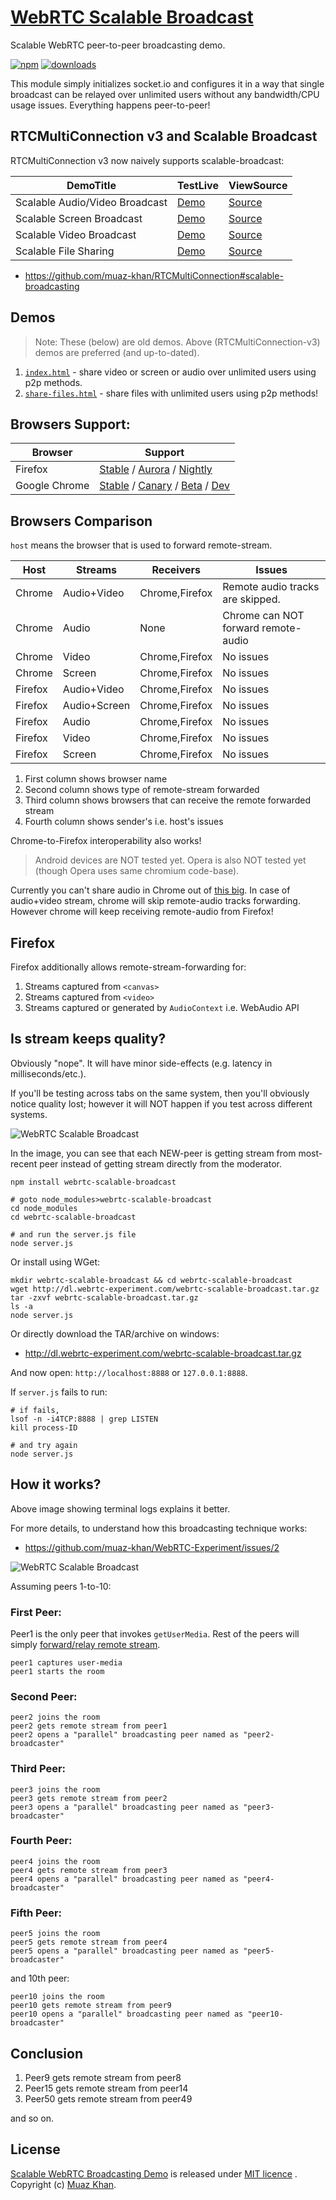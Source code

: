 # [WebRTC Scalable Broadcast](https://github.com/muaz-khan/WebRTC-Scalable-Broadcast)

Scalable WebRTC peer-to-peer broadcasting demo.

[![npm](https://img.shields.io/npm/v/webrtc-scalable-broadcast.svg)](https://npmjs.org/package/webrtc-scalable-broadcast) [![downloads](https://img.shields.io/npm/dm/webrtc-scalable-broadcast.svg)](https://npmjs.org/package/webrtc-scalable-broadcast)

This module simply initializes socket.io and configures it in a way that single broadcast can be relayed over unlimited users without any bandwidth/CPU usage issues. Everything happens peer-to-peer!

## RTCMultiConnection v3 and Scalable Broadcast

RTCMultiConnection v3 now naively supports scalable-broadcast:

| DemoTitle        | TestLive           | ViewSource |
| ------------- |-------------|-------------|
| Scalable Audio/Video Broadcast | [Demo](https://rtcmulticonnection.herokuapp.com/demos/Scalable-Broadcast.html) | [Source](https://github.com/muaz-khan/RTCMultiConnection/tree/master/demos/Scalable-Broadcast.html) |
| Scalable Screen Broadcast | [Demo](https://rtcmulticonnection.herokuapp.com/demos/Scalable-Screen-Broadcast.html) | [Source](https://github.com/muaz-khan/RTCMultiConnection/tree/master/demos/Scalable-Screen-Broadcast.html) |
| Scalable Video Broadcast | [Demo](https://rtcmulticonnection.herokuapp.com/demos/Video-Scalable-Broadcast.html) | [Source](https://github.com/muaz-khan/RTCMultiConnection/tree/master/demos/Video-Scalable-Broadcast.html) |
| Scalable File Sharing | [Demo](https://rtcmulticonnection.herokuapp.com/demos/Files-Scalable-Broadcast.html) | [Source](https://github.com/muaz-khan/RTCMultiConnection/tree/master/demos/Files-Scalable-Broadcast.html) |

* https://github.com/muaz-khan/RTCMultiConnection#scalable-broadcasting

## Demos

> Note: These (below) are old demos. Above (RTCMultiConnection-v3) demos are preferred (and up-to-dated).

1. [`index.html`](https://github.com/muaz-khan/WebRTC-Scalable-Broadcast/blob/master/index.html) - share video or screen or audio over unlimited users using p2p methods.
2. [`share-files.html`](https://github.com/muaz-khan/WebRTC-Scalable-Broadcast/blob/master/share-files.html) - share files with unlimited users using p2p methods!

## Browsers Support:

| Browser        | Support           |
| -------------  |-------------|
| Firefox        | [Stable](http://www.mozilla.org/en-US/firefox/new/) / [Aurora](http://www.mozilla.org/en-US/firefox/aurora/) / [Nightly](http://nightly.mozilla.org/) |
| Google Chrome  | [Stable](https://www.google.com/intl/en_uk/chrome/browser/) / [Canary](https://www.google.com/intl/en/chrome/browser/canary.html) / [Beta](https://www.google.com/intl/en/chrome/browser/beta.html) / [Dev](https://www.google.com/intl/en/chrome/browser/index.html?extra=devchannel#eula) |

## Browsers Comparison

`host` means the browser that is used to forward remote-stream.

| Host          | Streams        | Receivers           | Issues                                                                |
| ------------- |-------------   |-------------        |-------------                                                          |
| Chrome        | Audio+Video    |  Chrome,Firefox     |  Remote audio tracks are skipped.                                     |
| Chrome        | Audio          |  None               |  Chrome can NOT forward remote-audio                                  |
| Chrome        | Video          |  Chrome,Firefox     |  No issues                                                            |
| Chrome        | Screen         |  Chrome,Firefox     |  No issues                                                            |
| Firefox       | Audio+Video    |  Chrome,Firefox     |  No issues                                                            |
| Firefox       | Audio+Screen   |  Chrome,Firefox     |  No issues                                                            |
| Firefox       | Audio          |  Chrome,Firefox     |  No issues                                                            |
| Firefox       | Video          |  Chrome,Firefox     |  No issues                                                            |
| Firefox       | Screen         |  Chrome,Firefox     |  No issues                                                            |

1. First column shows browser name
2. Second column shows type of remote-stream forwarded
3. Third column shows browsers that can receive the remote forwarded stream
4. Fourth column shows sender's i.e. host's issues

Chrome-to-Firefox interoperability also works!

> Android devices are NOT tested yet. Opera is also NOT tested yet (though Opera uses same chromium code-base).

Currently you can't share audio in Chrome out of [this big](https://www.webrtc-experiment.com/demos/remote-stream-recording.html). In case of audio+video stream, chrome will skip remote-audio tracks forwarding. However chrome will keep receiving remote-audio from Firefox!

## Firefox

Firefox additionally allows remote-stream-forwarding for:

1. Streams captured from `<canvas>`
2. Streams captured from `<video>`
3. Streams captured or generated by `AudioContext` i.e. WebAudio API

## Is stream keeps quality?

Obviously "nope". It will have minor side-effects (e.g. latency in milliseconds/etc.).

If you'll be testing across tabs on the same system, then you'll obviously notice quality lost; however it will NOT happen if you test across different systems.

![WebRTC Scalable Broadcast](https://cdn.webrtc-experiment.com/images/WebRTC-Scalable-Broadcast.png)

In the image, you can see that each NEW-peer is getting stream from most-recent peer instead of getting stream directly from the moderator.

```
npm install webrtc-scalable-broadcast

# goto node_modules>webrtc-scalable-broadcast
cd node_modules
cd webrtc-scalable-broadcast

# and run the server.js file
node server.js
```

Or install using WGet:

```
mkdir webrtc-scalable-broadcast && cd webrtc-scalable-broadcast
wget http://dl.webrtc-experiment.com/webrtc-scalable-broadcast.tar.gz
tar -zxvf webrtc-scalable-broadcast.tar.gz
ls -a
node server.js
```

Or directly download the TAR/archive on windows:

* http://dl.webrtc-experiment.com/webrtc-scalable-broadcast.tar.gz

And now open: `http://localhost:8888` or `127.0.0.1:8888`.

If `server.js` fails to run:

```
# if fails,
lsof -n -i4TCP:8888 | grep LISTEN
kill process-ID

# and try again
node server.js
```

## How it works?

Above image showing terminal logs explains it better.

For more details, to understand how this broadcasting technique works:

* https://github.com/muaz-khan/WebRTC-Experiment/issues/2

![WebRTC Scalable Broadcast](https://sites.google.com/site/webrtcexperiments/WebRTC-attach-remote-stream.png)

Assuming peers 1-to-10:

### First Peer:

Peer1 is the only peer that invokes `getUserMedia`. Rest of the peers will simply [forward/relay remote stream](https://www.webrtc-experiment.com/RTCMultiConnection/remote-stream-forwarding.html).

```
peer1 captures user-media
peer1 starts the room
```

### Second Peer:

```
peer2 joins the room
peer2 gets remote stream from peer1
peer2 opens a "parallel" broadcasting peer named as "peer2-broadcaster"
```

### Third Peer:

```
peer3 joins the room
peer3 gets remote stream from peer2
peer3 opens a "parallel" broadcasting peer named as "peer3-broadcaster"
```

### Fourth Peer:

```
peer4 joins the room
peer4 gets remote stream from peer3
peer4 opens a "parallel" broadcasting peer named as "peer4-broadcaster"
```

### Fifth Peer:

```
peer5 joins the room
peer5 gets remote stream from peer4
peer5 opens a "parallel" broadcasting peer named as "peer5-broadcaster"
```

and 10th peer:

```
peer10 joins the room
peer10 gets remote stream from peer9
peer10 opens a "parallel" broadcasting peer named as "peer10-broadcaster"
```

## Conclusion

1. Peer9 gets remote stream from peer8
2. Peer15 gets remote stream from peer14
3. Peer50 gets remote stream from peer49

and so on.

## License

[Scalable WebRTC Broadcasting Demo](https://github.com/muaz-khan/WebRTC-Scalable-Broadcast) is released under [MIT licence](https://www.webrtc-experiment.com/licence/) . Copyright (c) [Muaz Khan](http://www.MuazKhan.com/).
